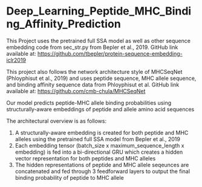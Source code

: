 # Deep_Learning_Peptide_MHC_Binding_Affinity_Prediction
This Project uses the pretrained full SSA model as well as other sequence embedding code from sec_str.py from Bepler et al., 2019.
GitHub link available at: https://github.com/tbepler/protein-sequence-embedding-iclr2019

This project also follows the network architecture style of MHCSeqNet (Phloyphisut et al., 2019) and uses peptide sequence, MHC allele sequence, and binding affinity sequence data from Phloyphisut et al.
GitHub link available at: https://github.com/cmb-chula/MHCSeqNet

Our model predicts peptide-MHC allele binding probabilities using structurally-aware embeddings of peptide and allele amino acid sequences

The architectural overview is as follows:
1) A structurally-aware embedding is created for both peptide and MHC alleles using the pretrained full SSA model from Bepler et al., 2019
2) Each embedding tensor (batch_size x maximum_sequence_length x embedding) is fed into a bi-directional GRU which creates a hidden vector representation for both peptides and MHC alleles
3) The hidden representations of peptide and MHC allele seqeunces are concatenated and fed through 3 feedforward layers to output the final binding probability of peptide to MHC allele
